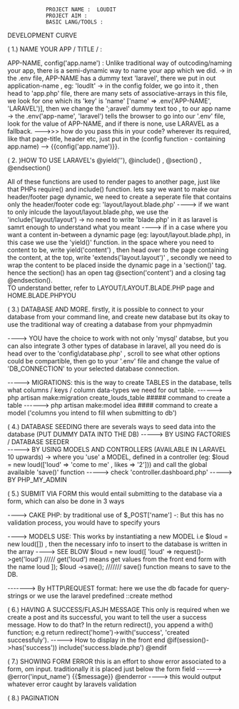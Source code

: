                 PROJECT NAME :  LOUDIT
                PROJECT AIM : 
                BASIC LANG/TOOLS : 
            


 DEVELOPMENT CURVE 



   ( 1.) NAME YOUR APP / TITLE /  :

 APP-NAME, config('app.name') : Unlike traditional way of outcoding/naming your app, there is a semi-dynamic way to name your app which we did.
 -> in the .env file, APP-NAME has a dummy text 'laravel', there we put in out application-name , eg: 'loudIt'
 -> in the config folder, we go into it , then head to 'app.php' file, there are many sets of associative-arrays in this file, we look for one which its 'key' is 'name' ['name' => .env('APP-NAME', 'LARAVEL')], then we change the ';aravel' dummy text too , to our app name
 -> the .env('app-name', 'laravel') tells the browser to go into our '.env' file, look for the value of APP-NAME, and if there is none, use LARAVEL as a fallback.
 --->>>   how do you pass this in your code?  wherever its required, like that page-title, header etc, just put in the (config function - containing app.name) --> {{config('app.name')}}.




 ( 2. )HOW TO USE LARAVEL's  @yield(''), @include() , @section() , @endsection()

All of these functions are used to render pages to another page, just like that PHPs require() and include() function.
lets say we want to make our header/footer page dynamic, we need to create a seperate file that contains only the header/footer code eg: 'layout/layout.blade.php' 
---->  if we want to only inlcude the layout/layout.blade.php, we use the 'include('layout/layout') -> no need to write 'blade.php' in it as laravel is samrt enough to understand what you meant
---->  if in a case where you want a content in-between a dynamic page (eg: layout/layout.blade.php), in this case we use the 'yield()' function.   in the space where you need to content to be, write yield('content') , then head over to the page containing the content, at the top, write 'extends('layout.layout')' , secondly we need to wrap the content to be placed inside the dynamic page in a 'section()' tag.    hence the section() has an open tag @section('content') and a closing tag @endsection().  
TO understand better, refer to   LAYOUT/LAYOUT.BLADE.PHP page  and  HOME.BLADE.PHPYOU



   ( 3.) DATABASE AND MORE.
firstly, it is possible to connect to your database from your command line, and create new database but its okay to use the traditional way of creating a database from your phpmyadmin

----> YOU have the choice to work with not only 'mysql' databse, but you can also integrate 3 other types of database in laravel, all you need do is head over to the 'config\database.php' , scroll to see what other options could be compartible, then go to your '.env' file and change the value of 'DB_CONNECTION' to your selected database connection.

-----> MIGRATIONS: this is the way to create TABLES in the database, tells what columns / keys / column data-types we need for out table.
------> php artisan make:migration create_louds_table  ##### command to create a table
------> php artisan make:model idea   #### command to create a model ('columns you intend to fill when submitting to db')

  
  
   ( 4.)  DATABASE SEEDING
there are severals ways to seed data into the database (PUT DUMMY DATA INTO THE DB)
-----> BY USING FACTORIES / DATABASE SEEDER  
-----> BY USING MODELS AND CONTROLLERS (AVAILABLE IN LARAVEL 10 upwards) -> where you 'use' a MODEL, defined in a controller (eg:   $loud = new loud(['loud' => 'come to me' , likes => '2'])) and call the global availaible 'save()' function -----> check 'controller.dashboard.php'
-----> BY PHP_MY_ADMIN 



  ( 5.) SUBMIT VIA FORM 
this would entail submitting to the database via a form, which can also be done in 3 ways

----> CAKE PHP: by traditional use of $_POST['name'] -: But this has no validation process, you would have to specify yours

----> MODELS USE: This works by instantiating a new MODEL i.e $loud = new loud([]) , then the necessary info to insert to the database is written in the array ----> SEE BLOW
     $loud = new loud([
         'loud' => request()->get('loud')    ///// get('loud') means get values from the front end form with the name loud
       ]);
     $loud ->save(); /////// save() function means to save to the DB.


-------> By HTTP\REQUEST format: here we use the db facade for query-strings or we use the laravel predefined ::create method



( 6.) HAVING A SUCCESS/FLASJH MESSAGE 
This only is required when we create a post and its successful, you want to tell the user a success message.
How to do that?
In the return redirect(), you append a with() function; e.g  return redirect('home')->with('success', 'created successfuly').
-----> How to display in the front end
    @if(session()->has('success'))
        include('success.blade.php')
    @endif



(  7.) SHOWING FORM ERROR
      this is an effort to show error associated to a form, om input.
      traditionally it is placed just below the form field 
      ------> @error('input_name')
                   <span> {{$message}} </span> 
              @enderror ----> this would output whatever error caught by laravels validation 



(  8.) PAGINATION
